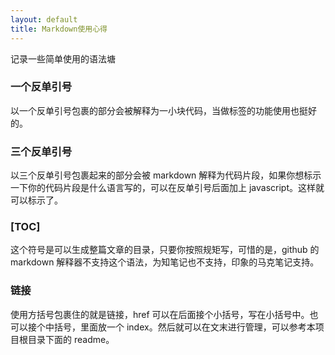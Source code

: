 ```yaml
---
layout: default
title: Markdown使用心得
---
```


记录一些简单使用的语法塘

### 一个反单引号

以一个反单引号包裹的部分会被解释为一小块代码，当做标签的功能使用也挺好的。

### 三个反单引号

以三个反单引号包裹起来的部分会被 markdown 解释为代码片段，如果你想标示一下你的代码片段是什么语言写的，可以在反单引号后面加上 javascript。这样就可以标示了。

### [TOC]

这个符号是可以生成整篇文章的目录，只要你按照规矩写，可惜的是，github 的 markdown 解释器不支持这个语法，为知笔记也不支持，印象的马克笔记支持。

### 链接

使用方括号包裹住的就是链接，href 可以在后面接个小括号，写在小括号中。也可以接个中括号，里面放一个 index。然后就可以在文末进行管理，可以参考本项目根目录下面的 readme。
